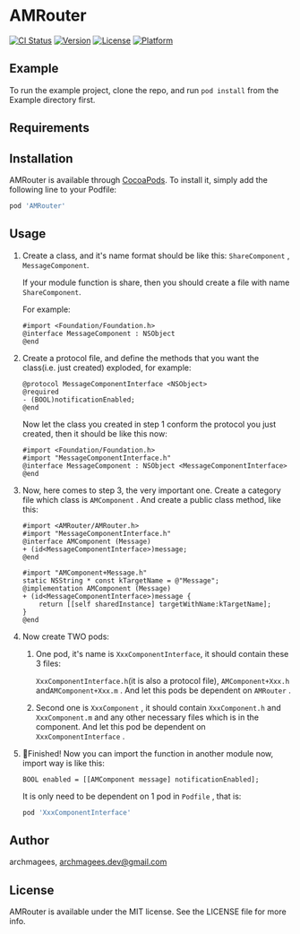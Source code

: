 # AMRouter

[![CI Status](https://img.shields.io/travis/archmagees/AMRouter.svg?style=flat)](https://travis-ci.org/archmagees/AMRouter)
[![Version](https://img.shields.io/cocoapods/v/AMRouter.svg?style=flat)](https://cocoapods.org/pods/AMRouter)
[![License](https://img.shields.io/cocoapods/l/AMRouter.svg?style=flat)](https://cocoapods.org/pods/AMRouter)
[![Platform](https://img.shields.io/cocoapods/p/AMRouter.svg?style=flat)](https://cocoapods.org/pods/AMRouter)

## Example

To run the example project, clone the repo, and run `pod install` from the Example directory first.

## Requirements

## Installation

AMRouter is available through [CocoaPods](https://cocoapods.org). To install
it, simply add the following line to your Podfile:

```ruby
pod 'AMRouter'
```

## Usage

1. Create a class, and it's name format should be like this: `ShareComponent` , `MessageComponent`. 

   If your module function is share, then you should create a file with name `ShareComponent`. 

   For example:

   ```objc
   #import <Foundation/Foundation.h>
   @interface MessageComponent : NSObject
   @end
   ```

2. Create a protocol file, and define the methods that you want the class(i.e. just created) exploded, for example:

   ```objc
   @protocol MessageComponentInterface <NSObject>
   @required
   - (BOOL)notificationEnabled;
   @end
   ```

   Now let the class you created in step 1 conform the protocol you just created, then it should be like this now:

   ```objc
   #import <Foundation/Foundation.h>
   #import "MessageComponentInterface.h"
   @interface MessageComponent : NSObject <MessageComponentInterface>
   @end
   ```

3. Now, here comes to step 3, the very important one. Create a category file which class is `AMComponent` . And create a public class method, like this:

   ```objc
   #import <AMRouter/AMRouter.h>
   #import "MessageComponentInterface.h"
   @interface AMComponent (Message)
   + (id<MessageComponentInterface>)message;
   @end
       
   #import "AMComponent+Message.h"
   static NSString * const kTargetName = @"Message";
   @implementation AMComponent (Message)
   + (id<MessageComponentInterface>)message {
       return [[self sharedInstance] targetWithName:kTargetName];
   }
   @end
   ```

4. Now create TWO pods:

   1. One pod, it's name is `XxxComponentInterface`, it should contain these 3 files:

      `XxxComponentInterface.h`(it is also a protocol file), `AMComponent+Xxx.h` and`AMComponent+Xxx.m` . And let this pods be dependent on `AMRouter` .

   2. Second one is `XxxComponent` , it should contain `XxxComponent.h` and `XxxComponent.m` and  any other necessary files which is in the component. And let this pod be dependent on `XxxComponentInterface` .

5. :tada:Finished!  Now you can import the function in another module now, import way is like this:

   ```objc
   BOOL enabled = [[AMComponent message] notificationEnabled];
   ```
   It is only need to be dependent on 1 pod in `Podfile` , that is:

   ```ruby
   pod 'XxxComponentInterface'
   ```

   

## Author

archmagees, archmagees.dev@gmail.com

## License

AMRouter is available under the MIT license. See the LICENSE file for more info.
